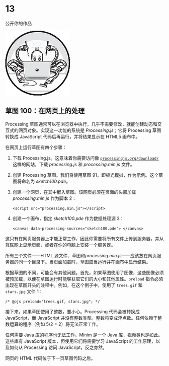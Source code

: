 # 13

公开你的作品

![](img/chapterart.png)

## 草图 100：在网页上的处理

Processing 草图通常可以在浏览器中执行，几乎不需要修改，就能创建动态和交互式的网页对象。实现这一功能的系统是 *Processing.js*；它将 Processing 草图转换成 JavaScript 代码后再运行，并将结果显示在 HTML5 画布中。

在网页上运行草图有四个步骤：

1.  下载 Processing.js。这意味着你需要访问像 [`processingjs.org/download/`](https://processingjs.org/download/) 这样的网站，下载 *processing.js* 和 *processing.min.js* 文件。

1.  创建 Processing 草图。我们将使用草图 91，即极光模拟，作为示例。这个草图将命名为 *sketch100.pde*。

1.  创建一个网页，在其中嵌入草图。该网页必须在页面的头部加载 *processing.min.js* 作为脚本 2：

    ```
    <script src="processing.min.js"></script>
    ```

1.  创建一个画布，指定 *sketch100.pde* 作为数据处理源 3：

    ```
    <canvas data-processing-sources="sketch100.pde"> </canvas>
    ```

这只有在网页服务器上才能正常工作，因此你需要将所有文件上传到服务器，并从互联网上显示页面，或者在你的电脑上安装一个服务器。

所有三个文件——HTML 源文件、草图和*processing.min.js*——应该放在网页服务器的同一个目录下。当页面加载时，草图应当运行并在画布中显示结果。

根据草图的不同，可能会有其他问题。首先，如果草图使用了图像，这些图像必须被预加载，以便在草图运行时能够获取它们的大小和其他属性。`preload` 指令必须出现在草图开头的注释中。例如，在这个例子中，使用了 `trees.gif` 和 `stars.jpg` 文件 1：

```
/* @pjs preload="trees.gif, stars.jpg"; */
```

接下来，如果草图使用了整数，要小心。Processing 代码会被转换成 JavaScript，而 JavaScript 并没有整数类型。整数将变成浮点数。任何依赖于整数运算的程序（例如 5/2 = 2）将无法正常工作。

任何需要 Java 库的程序也无法工作。Minim 是一个 Java 库，视频类也是如此。这些库有 JavaScript 版本，但使用它们将需要学习 JavaScript 的工作原理，以及如何从 Processing 访问 JavaScript，反之亦然。

网页的 HTML 代码位于下一页草图代码之后。
